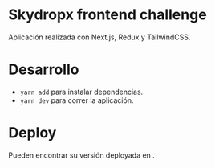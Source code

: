 # Skydropx frontend challenge
Aplicación realizada con Next.js, Redux y TailwindCSS. 

# Desarrollo
-  ``yarn add`` para instalar dependencias.
-  ``yarn dev`` para correr la aplicación.

# Deploy
Pueden encontrar su versión deployada en []("https://skydropx-frontend-challenge.vercel.app/").
